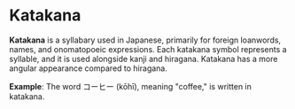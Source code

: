 
# Katakana

**Katakana** is a syllabary used in Japanese, primarily for foreign loanwords, names, and onomatopoeic expressions. Each katakana symbol represents a syllable, 
and it is used alongside kanji and hiragana. Katakana has a more angular appearance compared to hiragana.

**Example**: The word コーヒー (kōhī), meaning "coffee," is written in katakana.
